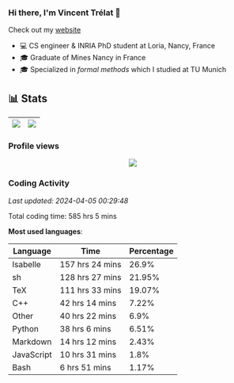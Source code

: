 ### Hi there, I'm Vincent Trélat 👋

Check out my [website](https://vtrelat.github.io)

-   💻 CS engineer & INRIA PhD student at Loria, Nancy, France
-   🎓 Graduate of Mines Nancy in France
-   🎓 Specialized in _formal methods_ which I studied at TU Munich

## 📊 **Stats**

| <img align="center" src="https://readme-stats.clckblog.space/api?username=VTrelat&show_icons=true&include_all_commits=true&theme=tokyonight&hide_border=true" /> | <img align="center" src="https://readme-stats.clckblog.space/api/top-langs/?username=VTrelat&layout=compact&theme=tokyonight&hide_border=true" /> |
| ---------------------------------------------------------------------------------------------------------------------------------------------------------------- | ------------------------------------------------------------------------------------------------------------------------------------------------- |

### Profile views

<p align="center">
 <img src="https://profile-counter.glitch.me/VTrelat/count.svg" />
</p>

<!--automations-->
### Coding Activity
_Last updated: 2024-04-05 00:29:48_

Total coding time: 585 hrs 5 mins

**Most used languages**:

| Language | Time | Percentage |
| ------------- | ------------- | ------------- |
| Isabelle | 157 hrs 24 mins | 26.9% |
| sh | 128 hrs 27 mins | 21.95% |
| TeX | 111 hrs 33 mins | 19.07% |
| C++ | 42 hrs 14 mins | 7.22% |
| Other | 40 hrs 22 mins | 6.9% |
| Python | 38 hrs 6 mins | 6.51% |
| Markdown | 14 hrs 12 mins | 2.43% |
| JavaScript | 10 hrs 31 mins | 1.8% |
| Bash | 6 hrs 51 mins | 1.17% |

